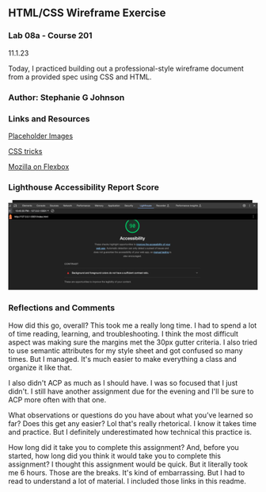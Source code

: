## HTML/CSS Wireframe Exercise

### Lab 08a - Course 201

11.1.23

Today, I practiced building out a professional-style wireframe document from a provided spec using CSS and HTML.

### Author: Stephanie G Johnson

### Links and Resources

[Placeholder Images](https://placehold.co/)


[CSS tricks](https://css-tricks.com/snippets/css/a-guide-to-flexbox/)

[Mozilla on Flexbox](https://developer.mozilla.org/en-US/docs/Learn/CSS/CSS_layout/Flexbox)

### Lighthouse Accessibility Report Score
![Lighthouse](lighthouse.png)


### Reflections and Comments

How did this go, overall? This took me a really long time. I had to spend a lot of time reading, learning, and troubleshooting. I think the most difficult aspect was making sure the margins met the 30px gutter criteria. I also tried to use semantic attributes for my style sheet and got confused so many times. But I managed. It's much easier to make everything a class and organize it like that.

I also didn't ACP as much as I should have. I was so focused that I just didn't. I still have another assignment due for the evening and I'll be sure to ACP more often with that one. 

What observations or questions do you have about what you’ve learned so far?
Does this get any easier? Lol that's really rhetorical. I know it takes time and practice. But I definitely underestimated how technical this practice is. 

How long did it take you to complete this assignment? And, before you started, how long did you think it would take you to complete this assignment? I thought this assignment would be quick. But it literally took me 6 hours. Those are the breaks. It's kind of embarrassing. But I had to read to understand a lot of material. I included those links in this readme. 